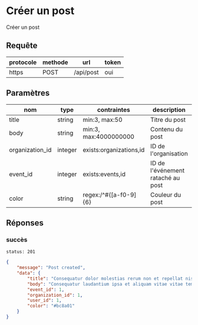 # Créer un post

Créer un post

## Requête

| protocole | methode | url       | token |
| --------- | ------- | --------- | ----- |
| https     | POST    | /api/post | oui   |

## Paramètres

| nom             | type    | contraintes             | description                       | obligatoire |
| --------------- | ------- | ----------------------- | --------------------------------- | ----------- |
| title           | string  | min:3, max:50           | Titre du post                     | oui         |
| body            | string  | min:3, max:4000000000   | Contenu du post                   | oui         |
| organization_id | integer | exists:organizations,id | ID de l'organisation              | non         |
| event_id        | integer | exists:events,id        | ID de l'événement rataché au post | non         |
| color           | string  | regex:/^#([a-f0-9]{6}   | Couleur du post                   | non         |

## Réponses

### succès

`status: 201`

```json
{
    "message": "Post created",
    "data": {
        "title": "Consequatur dolor molestias rerum non et repellat nisi.",
        "body": "Consequatur laudantium ipsa et aliquam vitae vitae tempore. Animi dolore eum ut atque quo consectetur. Dolore corporis qui at facere. Minus accusamus rerum qui vero et.",
        "event_id": 1,
        "organization_id": 1,
        "user_id": 1,
        "color": "#bc8a01"
    }
}
```
